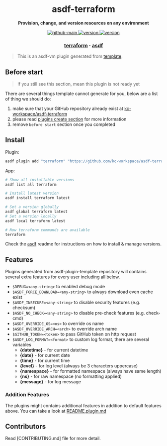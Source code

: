 <h1 align="center">
  asdf-terraform
</h1>

<!-- Description section -->
<p align="center">
  <strong>Provision, change, and version resources on any environment</strong>
</p>

<!-- Badges section -->
<p align="center">
  <a href="https://github.com/kc-workspace/asdf-terraform/actions/workflows/main.yml">
    <img
      alt="github-main"
      src="https://img.shields.io/github/actions/workflow/status/kc-workspace/asdf-terraform/main.yml?style=flat-square&logo=github">
  </a>
  <a href="https://github.com/kc-workspace/asdf-terraform/releases">
    <img
      alt="version"
      src="https://img.shields.io/github/v/release/kc-workspace/asdf-terraform?style=flat-square&logo=github">
  </a>
  <a href="https://github.com/kc-workspace/asdf-terraform/commits/main">
    <img
      alt="version"
      src="https://img.shields.io/github/last-commit/kc-workspace/asdf-terraform/main?style=flat-square&logo=github">
  </a>
</p>

<!-- Links section -->
<h3 align="center">
  <a href="https://www.hashicorp.com/products/terraform">terraform</a>
  <span> · </span>
  <a href="https://asdf-vm.com">asdf</a>
</h3>

> This is an asdf-vm plugin generated from [template][template-gh].

## Before start

> If you still see this section, mean this plugin is not ready yet

There are several things template cannot generate for you,
below are a list of thing we should do:

1. make sure that your GitHub repository already exist at [kc-workspace/asdf-terraform][plugin-gh]
2. please read [plugins create section][asdf-create-plugin] for more information
3. remove `before start` section once you completed

## Install

Plugin:

```sh
asdf plugin add "terraform" "https://github.com/kc-workspace/asdf-terraform.git"
```

App:

```sh
# Show all installable versions
asdf list all terraform

# Install latest version
asdf install terraform latest

# Set a version globally
asdf global terraform latest
# Set a version locally
asdf local terraform latest

# Now terraform commands are available
terraform
```

Check the [asdf][asdf-link] readme for instructions on
how to install & manage versions.

## Features

Plugins generated from asdf-plugin-template repository will
contains several extra features for every user including all below.

- `$DEBUG=<any-string>` to enabled debug mode
- `$ASDF_FORCE_DOWNLOAD=<any-string>` to always download even cache exist
- `$ASDF_INSECURE=<any-string>` to disable security features (e.g. checksum)
- `$ASDF_NO_CHECK=<any-string>` to disable pre-check features (e.g. check-cmd)
- `$ASDF_OVERRIDE_OS=<os>` to override os name
- `$ASDF_OVERRIDE_ARCH=<arch>` to override arch name
- `$GITHUB_TOKEN=<token>` to pass GitHub token on http request
- `$ASDF_LOG_FORMAT=<format>` to custom log format, there are several variables
  - **{datetime}** - for current datetime
  - **{date}** - for current date
  - **{time}** - for current time
  - **{level}** - for log level (always be 3 characters uppercase)
  - **{namespace}** - for formatted namespace (always have same length)
  - **{ns}** - for raw namespace (no formatting applied)
  - **{message}** - for log message

### Addition Features

The plugins might contains additional features
in addition to default features above.
You can take a look at [README.plugin.md][app-readme]

## Contributors

Read [CONTRIBUTING.md] file for more detail.

<!-- LINKS SECTION -->

[app-readme]: ./README.plugin.md
[plugin-gh]: https://github.com/kc-workspace/asdf-terraform
[template-gh]: https://github.com/kc-workspace/asdf-plugin-template
[asdf-link]: https://github.com/asdf-vm/asdf
[asdf-create-plugin]: https://asdf-vm.com/plugins/create.html
